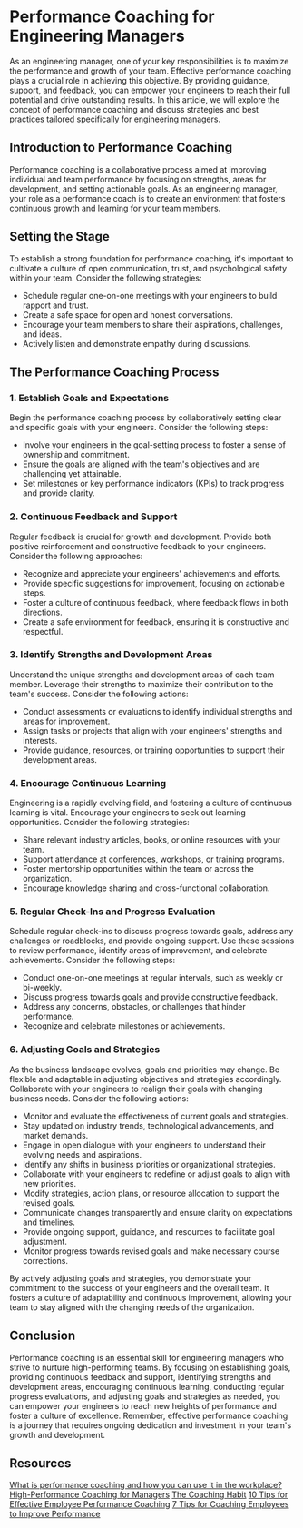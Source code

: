 # Performance Coaching for Engineering Managers

As an engineering manager, one of your key responsibilities is to maximize the performance and growth of your team. Effective performance coaching plays a crucial role in achieving this objective. By providing guidance, support, and feedback, you can empower your engineers to reach their full potential and drive outstanding results. In this article, we will explore the concept of performance coaching and discuss strategies and best practices tailored specifically for engineering managers.

## Introduction to Performance Coaching

Performance coaching is a collaborative process aimed at improving individual and team performance by focusing on strengths, areas for development, and setting actionable goals. As an engineering manager, your role as a performance coach is to create an environment that fosters continuous growth and learning for your team members.

## Setting the Stage

To establish a strong foundation for performance coaching, it's important to cultivate a culture of open communication, trust, and psychological safety within your team. Consider the following strategies:

* Schedule regular one-on-one meetings with your engineers to build rapport and trust.
* Create a safe space for open and honest conversations.
* Encourage your team members to share their aspirations, challenges, and ideas.
* Actively listen and demonstrate empathy during discussions.

## The Performance Coaching Process

### 1. Establish Goals and Expectations

Begin the performance coaching process by collaboratively setting clear and specific goals with your engineers. Consider the following steps:

* Involve your engineers in the goal-setting process to foster a sense of ownership and commitment.
* Ensure the goals are aligned with the team's objectives and are challenging yet attainable.
* Set milestones or key performance indicators (KPIs) to track progress and provide clarity.

### 2. Continuous Feedback and Support

Regular feedback is crucial for growth and development. Provide both positive reinforcement and constructive feedback to your engineers. Consider the following approaches:

* Recognize and appreciate your engineers' achievements and efforts.
* Provide specific suggestions for improvement, focusing on actionable steps.
* Foster a culture of continuous feedback, where feedback flows in both directions.
* Create a safe environment for feedback, ensuring it is constructive and respectful.

### 3. Identify Strengths and Development Areas

Understand the unique strengths and development areas of each team member. Leverage their strengths to maximize their contribution to the team's success. Consider the following actions:

* Conduct assessments or evaluations to identify individual strengths and areas for improvement.
* Assign tasks or projects that align with your engineers' strengths and interests.
* Provide guidance, resources, or training opportunities to support their development areas.

### 4. Encourage Continuous Learning

Engineering is a rapidly evolving field, and fostering a culture of continuous learning is vital. Encourage your engineers to seek out learning opportunities. Consider the following strategies:

* Share relevant industry articles, books, or online resources with your team.
* Support attendance at conferences, workshops, or training programs.
* Foster mentorship opportunities within the team or across the organization.
* Encourage knowledge sharing and cross-functional collaboration.

### 5. Regular Check-Ins and Progress Evaluation

Schedule regular check-ins to discuss progress towards goals, address any challenges or roadblocks, and provide ongoing support. Use these sessions to review performance, identify areas of improvement, and celebrate achievements. Consider the following steps:

* Conduct one-on-one meetings at regular intervals, such as weekly or bi-weekly.
* Discuss progress towards goals and provide constructive feedback.
* Address any concerns, obstacles, or challenges that hinder performance.
* Recognize and celebrate milestones or achievements.

### 6. Adjusting Goals and Strategies

As the business landscape evolves, goals and priorities may change. Be flexible and adaptable in adjusting objectives and strategies accordingly. Collaborate with your engineers to realign their goals with changing business needs. Consider the following actions:

* Monitor and evaluate the effectiveness of current goals and strategies.
* Stay updated on industry trends, technological advancements, and market demands.
* Engage in open dialogue with your engineers to understand their evolving needs and aspirations.
* Identify any shifts in business priorities or organizational strategies.
* Collaborate with your engineers to redefine or adjust goals to align with new priorities.
* Modify strategies, action plans, or resource allocation to support the revised goals.
* Communicate changes transparently and ensure clarity on expectations and timelines.
* Provide ongoing support, guidance, and resources to facilitate goal adjustment.
* Monitor progress towards revised goals and make necessary course corrections.

By actively adjusting goals and strategies, you demonstrate your commitment to the success of your engineers and the overall team. It fosters a culture of adaptability and continuous improvement, allowing your team to stay aligned with the changing needs of the organization.

## Conclusion

Performance coaching is an essential skill for engineering managers who strive to nurture high-performing teams. By focusing on establishing goals, providing continuous feedback and support, identifying strengths and development areas, encouraging continuous learning, conducting regular progress evaluations, and adjusting goals and strategies as needed, you can empower your engineers to reach new heights of performance and foster a culture of excellence. Remember, effective performance coaching is a journey that requires ongoing dedication and investment in your team's growth and development.

## Resources
[What is performance coaching and how you can use it in the workplace?](https://www.togetherplatform.com/blog/performance-coaching)
[High-Performance Coaching for Managers](https://www.amazon.com/High-performance-Coaching-Managers-Step-step/dp/0367740583)
[The Coaching Habit](https://boxofcrayons.com/the-coaching-habit-book/)
[10 Tips for Effective Employee Performance Coaching](https://www.aihr.com/blog/performance-coaching/)
[7 Tips for Coaching Employees to Improve Performance](https://www.bizlibrary.com/blog/leadership/7-coaching-tips-managers-leaders/)

